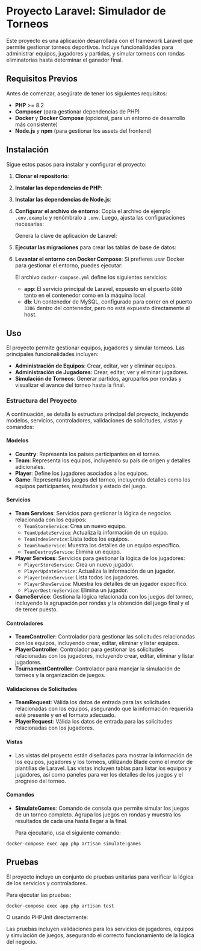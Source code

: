 # Proyecto Laravel: Simulador de Torneos

Este proyecto es una aplicación desarrollada con el framework Laravel que permite gestionar torneos deportivos. Incluye funcionalidades para administrar equipos, jugadores y partidas, y simular torneos con rondas eliminatorias hasta determinar el ganador final.

## Requisitos Previos

Antes de comenzar, asegúrate de tener los siguientes requisitos:

- **PHP** >= 8.2
- **Composer** (para gestionar dependencias de PHP)
- **Docker** y **Docker Compose** (opcional, para un entorno de desarrollo más consistente)
- **Node.js** y **npm** (para gestionar los assets del frontend)

## Instalación

Sigue estos pasos para instalar y configurar el proyecto:

1. **Clonar el repositorio**:

2. **Instalar las dependencias de PHP**:

3. **Instalar las dependencias de Node.js**:

4. **Configurar el archivo de entorno**:
   Copia el archivo de ejemplo `.env.example` y renómbralo a `.env`. Luego, ajusta las configuraciones necesarias:

   Genera la clave de aplicación de Laravel:

5. **Ejecutar las migraciones** para crear las tablas de base de datos:

6. **Levantar el entorno con Docker Compose**:
   Si prefieres usar Docker para gestionar el entorno, puedes ejecutar:

   El archivo `docker-compose.yml` define los siguientes servicios:

    - **app**: El servicio principal de Laravel, expuesto en el puerto `8000` tanto en el contenedor como en la máquina local.
    - **db**: Un contenedor de MySQL, configurado para correr en el puerto `3306` dentro del contenedor, pero no está expuesto directamente al host.

## Uso

El proyecto permite gestionar equipos, jugadores y simular torneos. Las principales funcionalidades incluyen:

- **Administración de Equipos**: Crear, editar, ver y eliminar equipos.
- **Administración de Jugadores**: Crear, editar, ver y eliminar jugadores.
- **Simulación de Torneos**: Generar partidos, agruparlos por rondas y visualizar el avance del torneo hasta la final.

### Estructura del Proyecto

A continuación, se detalla la estructura principal del proyecto, incluyendo modelos, servicios, controladores, validaciones de solicitudes, vistas y comandos:

#### Modelos

- **Country**: Representa los países participantes en el torneo.
- **Team**: Representa los equipos, incluyendo su país de origen y detalles adicionales.
- **Player**: Define los jugadores asociados a los equipos.
- **Game**: Representa los juegos del torneo, incluyendo detalles como los equipos participantes, resultados y estado del juego.

#### Servicios

- **Team Services**: Servicios para gestionar la lógica de negocios relacionada con los equipos:
    - `TeamStoreService`: Crea un nuevo equipo.
    - `TeamUpdateService`: Actualiza la información de un equipo.
    - `TeamIndexService`: Lista todos los equipos.
    - `TeamShowService`: Muestra los detalles de un equipo específico.
    - `TeamDestroyService`: Elimina un equipo.
- **Player Services**: Servicios para gestionar la lógica de los jugadores:
    - `PlayerStoreService`: Crea un nuevo jugador.
    - `PlayerUpdateService`: Actualiza la información de un jugador.
    - `PlayerIndexService`: Lista todos los jugadores.
    - `PlayerShowService`: Muestra los detalles de un jugador específico.
    - `PlayerDestroyService`: Elimina un jugador.
- **GameService**: Gestiona la lógica relacionada con los juegos del torneo, incluyendo la agrupación por rondas y la obtención del juego final y el de tercer puesto.

#### Controladores

- **TeamController**: Controlador para gestionar las solicitudes relacionadas con los equipos, incluyendo crear, editar, eliminar y listar equipos.
- **PlayerController**: Controlador para gestionar las solicitudes relacionadas con los jugadores, incluyendo crear, editar, eliminar y listar jugadores.
- **TournamentController**: Controlador para manejar la simulación de torneos y la organización de juegos.

#### Validaciones de Solicitudes

- **TeamRequest**: Válida los datos de entrada para las solicitudes relacionadas con los equipos, asegurando que la información requerida esté presente y en el formato adecuado.
- **PlayerRequest**: Válida los datos de entrada para las solicitudes relacionadas con los jugadores.

#### Vistas

- Las vistas del proyecto están diseñadas para mostrar la información de los equipos, jugadores y los torneos, utilizando Blade como el motor de plantillas de Laravel. Las vistas incluyen tablas para listar los equipos y jugadores, así como paneles para ver los detalles de los juegos y el progreso del torneo.

#### Comandos

- **SimulateGames**: Comando de consola que permite simular los juegos de un torneo completo. Agrupa los juegos en rondas y muestra los resultados de cada una hasta llegar a la final.

  Para ejecutarlo, usa el siguiente comando:
  
`docker-compose exec app php artisan simulate:games`

## Pruebas

El proyecto incluye un conjunto de pruebas unitarias para verificar la lógica de los servicios y controladores.

Para ejecutar las pruebas:

`docker-compose exec app php artisan test`

O usando PHPUnit directamente:

Las pruebas incluyen validaciones para los servicios de jugadores, equipos y simulación de juegos, asegurando el correcto funcionamiento de la lógica del negocio.

